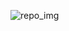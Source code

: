![repo_img](https://user-images.githubusercontent.com/56842036/106603908-32973180-655f-11eb-805f-9abd8dad0d32.jpeg)
